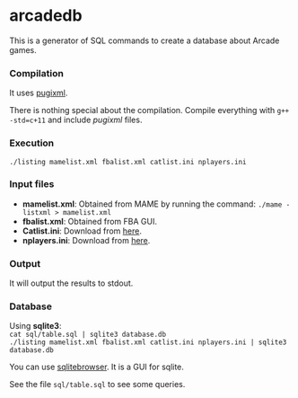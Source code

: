 arcadedb
========

This is a generator of SQL commands to create a database about Arcade games.

### Compilation
It uses [pugixml](http://pugixml.org/).

There is nothing special about the compilation. Compile everything with `g++ -std=c+11` and include *pugixml* files.

### Execution
`./listing mamelist.xml fbalist.xml catlist.ini nplayers.ini`

### Input files
* **mamelist.xml**: Obtained from MAME by running the command: `./mame -listxml > mamelist.xml`
* **fbalist.xml**: Obtained from FBA GUI.
* **Catlist.ini**: Download from [here](https://github.com/mamesupport/catver.ini).
* **nplayers.ini**: Download from [here](http://nplayers.arcadebelgium.be/).

### Output
It will output the results to stdout.

### Database
Using **sqlite3**:  
`cat sql/table.sql | sqlite3 database.db`  
`./listing mamelist.xml fbalist.xml catlist.ini nplayers.ini | sqlite3 database.db`

You can use [sqlitebrowser](http://sourceforge.net/projects/sqlitebrowser/). It is a GUI for sqlite.

See the file `sql/table.sql` to see some queries.
